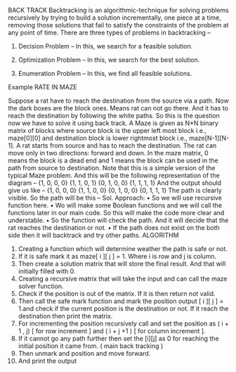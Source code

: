 BACK TRACK
Backtracking is an algorithmic-technique for solving problems recursively by trying to build a solution incrementally, one piece at a time, removing those solutions that fail to satisfy the constraints of the problem at any point of time.
There are three types of problems in backtracking –
1.	Decision Problem – In this, we search for a feasible solution.

2.	Optimization Problem – In this, we search for the best solution.

3.	Enumeration Problem – In this, we find all feasible solutions.

Example 
RATE IN MAZE 

Suppose a rat have to reach the destination from the source via a path. Now the dark boxes are the block ones. Means rat can not go there. And it has to reach the destination by following the white paths.
		      So this is the question now we have to solve it using back track. A Maze is given as N*N binary matrix of blocks where source block is the upper left most block i.e., maze[0][0] and destination block is lower rightmost block i.e., maze[N-1][N-1]. A rat starts from source and has to reach the destination. The rat can move only in two directions: forward and down. In the maze matrix, 0 means the block is a dead end and 1 means the block can be used in the path from source to destination. Note that this is a simple version of the typical Maze problem.
And this will be the following representation of the diagram –
			{1, 0, 0, 0}
			{1, 1, 0, 1}
			{0, 1, 0, 0}
			{1, 1, 1, 1}
And the output should give us like –
			{1, 0, 0, 0}
			{1, 1, 0, 0}
			{0, 1, 0, 0}
			{0, 1, 1, 1}
The path is clearly visible. So the path will be this – 
Sol.
Approach: 
•	So we will use recursive function here.
•	Wo will make some Boolean functions and we will call the functions later in our main code. So this will make the code more clear and understable.
•	So the function will check the path. And it will decide that the rat reaches the destination or not.
•	If the path does not exist on the both side then it will backtrack and try other paths.
ALGORITHM
1.	Creating a function which will determine weather the path is safe or not.
2.	If it is safe mark it as maze[ i ][ j ] = 1. Where i is row and j is column.
3.	Then create a solution matrix that will store the final result. And that will initially filled with 0.
4.	Creating a recursive matrix that will take the input and can call the maze solver function.
5.	Check if the position is out of the matrix. If it is then return not valid.
6.	Then call the safe mark function and mark the position output [ i ][ j ] = 1.and check if the current position is the destination or not. If it reach the destination then print the matrix.
7.	For incrementing the position recursively call and set the position as ( i + 1 , j) [ for row increment ] and ( i + j +1 ) [ for column increment ].
8.	If it cannot go any path further then set the [i][j] as 0 for reaching the initial position it came from. ( main back tracking )
9.	Then unmark and position and move forward. 
10.	 And print the output
